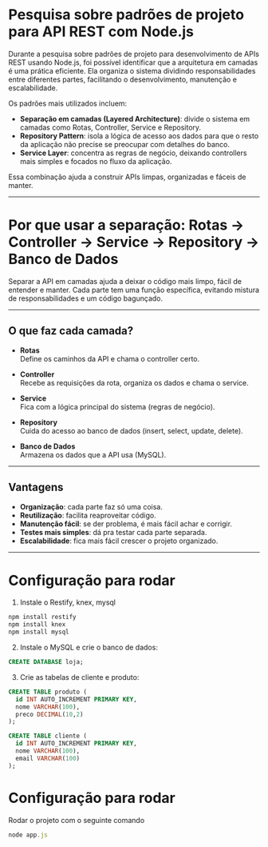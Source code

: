 # Pesquisa sobre padrões de projeto para API REST com Node.js

Durante a pesquisa sobre padrões de projeto para desenvolvimento de APIs REST usando Node.js, foi possível identificar que a arquitetura em camadas é uma prática eficiente. Ela organiza o sistema dividindo responsabilidades entre diferentes partes, facilitando o desenvolvimento, manutenção e escalabilidade.

Os padrões mais utilizados incluem:

- **Separação em camadas (Layered Architecture)**: divide o sistema em camadas como Rotas, Controller, Service e Repository.
- **Repository Pattern**: isola a lógica de acesso aos dados para que o resto da aplicação não precise se preocupar com detalhes do banco.
- **Service Layer**: concentra as regras de negócio, deixando controllers mais simples e focados no fluxo da aplicação.

Essa combinação ajuda a construir APIs limpas, organizadas e fáceis de manter.

---

# Por que usar a separação: Rotas → Controller → Service → Repository → Banco de Dados

Separar a API em camadas ajuda a deixar o código mais limpo, fácil de entender e manter. Cada parte tem uma função específica, evitando mistura de responsabilidades e um código bagunçado.

---

## O que faz cada camada?

- **Rotas**  
  Define os caminhos da API e chama o controller certo.

- **Controller**  
  Recebe as requisições da rota, organiza os dados e chama o service.

- **Service**  
  Fica com a lógica principal do sistema (regras de negócio).

- **Repository**  
  Cuida do acesso ao banco de dados (insert, select, update, delete).

- **Banco de Dados**  
  Armazena os dados que a API usa (MySQL).

---

## Vantagens

- **Organização**: cada parte faz só uma coisa.
- **Reutilização**: facilita reaproveitar código.
- **Manutenção fácil**: se der problema, é mais fácil achar e corrigir.
- **Testes mais simples**: dá pra testar cada parte separada.
- **Escalabilidade**: fica mais fácil crescer o projeto organizado.

---

# Configuração para rodar
1. Instale o Restify, knex, mysql
```javascript
npm install restify
npm install knex
npm install mysql
```
2. Instale o MySQL e crie o banco de dados:

```sql
CREATE DATABASE loja;
```

3. Crie as tabelas de cliente e produto:

```sql
CREATE TABLE produto (
  id INT AUTO_INCREMENT PRIMARY KEY,
  nome VARCHAR(100),
  preco DECIMAL(10,2)
);

CREATE TABLE cliente (
  id INT AUTO_INCREMENT PRIMARY KEY,
  nome VARCHAR(100),
  email VARCHAR(100)
);
```
# Configuração para rodar
Rodar o projeto com o seguinte comando
```javascript
node app.js
```




